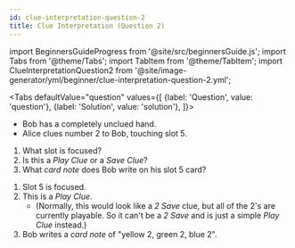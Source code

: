 ```yaml
---
id: clue-interpretation-question-2
title: Clue Interpretation (Question 2)
---
```


import BeginnersGuideProgress from '@site/src/beginnersGuide.js';
import Tabs from '@theme/Tabs';
import TabItem from '@theme/TabItem';
import ClueInterpretationQuestion2 from '@site/image-generator/yml/beginner/clue-interpretation-question-2.yml';

<BeginnersGuideProgress id="clue-interpretation-question-2" />

<!-- lint disable no-undefined-references -->

<Tabs
defaultValue="question"
values={[
{label: 'Question', value: 'question'},
{label: 'Solution', value: 'solution'},
]}>
<TabItem value="question">

- Bob has a completely unclued hand.
- Alice clues number 2 to Bob, touching slot 5.

1. What slot is focused?
1. Is this a _Play Clue_ or a _Save Clue_?
1. What _card note_ does Bob write on his slot 5 card?

</TabItem>
<TabItem value="solution">

1. Slot 5 is focused.
1. This is a _Play Clue_.
   - (Normally, this would look like a _2 Save_ clue, but all of the 2's are currently playable. So it can't be a _2 Save_ and is just a simple _Play Clue_ instead.)
1. Bob writes a _card note_ of "yellow 2, green 2, blue 2".

</TabItem>
</Tabs>

<ClueInterpretationQuestion2 />
